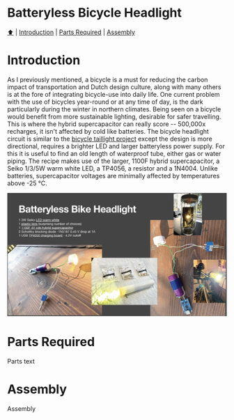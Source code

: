 <!DOCTYPE html>
<h1>Batteryless Bicycle Headlight</h1>
<p><a href="README.md"> ⬆️</a> | <a href="batterylessbikeheadlight.md#Introduction">Introduction</a> | <a href="batterylessbikeheadlight.md#partslist">Parts Required</a> | <a href="batterylessbikeheadlight.md#assembly">Assembly</a></p>
<h1 id="introduction">Introduction</h1>                                                                         
<p>As I previously mentioned, a bicycle is a must for reducing the carbon impact of transportation and Dutch design culture, along with many others is at the fore of integrating bicycle-use into daily life. One current problem with the use of bicycles year-round or at any time of day, is the dark particularly during the winter in northern climates.  Being seen on a bicycle would benefit from more sustainable lighting, desirable for safer travelling. This is where the hybrid supercapacitor can really score -- 500,000x recharges, it isn't affected by cold like batteries. The bicycle headlight circuit is similar to the <a href="https://github.com/bksutherland/GreenTechHackathon/blob/main/batterylessbiketaillight.md">bicycle taillight project</a> except the design is more directional, requires a brighter LED and larger batteryless power supply.  For this it is useful to find an old length of waterproof tube, either gas or water piping.   The recipe makes use of the larger, 1100F hybrid supercapacitor, a Seiko 1/3/5W warm white LED, a TP4056, a resistor and a 1N4004. Unlike batteries, supercapacitor voltages are minimally affected by temperatures above -25 °C.</p>
<img src="Hardware_Hacks_for_Batteryless_Energy_Harvesting_Computing_Page_12.jpg" width="1024">
<h1 id="partslist">Parts Required</h1> 
<p>Parts text</p>
<h1 id="assembly">Assembly</h1> 
<p>Assembly</p>
</html>
